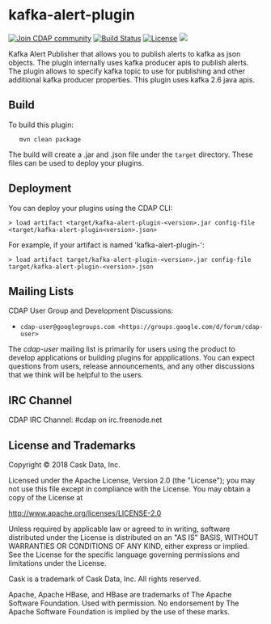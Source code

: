 # kafka-alert-plugin

<a href="https://cdap-users.herokuapp.com/"><img alt="Join CDAP community" src="https://cdap-users.herokuapp.com/badge.svg?t=kafka-alert-plugin"/></a> [![Build Status](https://travis-ci.org/hydrator/kafka-alert-plugin.svg?branch=master)](https://travis-ci.org/hydrator/kafka-alert-plugin) [![License](https://img.shields.io/badge/License-Apache%202.0-blue.svg)](https://opensource.org/licenses/Apache-2.0) []() <img src="https://cdap-users.herokuapp.com/assets/cm-available.svg"/>

Kafka Alert Publisher that allows you to publish alerts to kafka as json objects. The plugin internally uses kafka producer apis to publish alerts. 
The plugin allows to specify kafka topic to use for publishing and other additional kafka producer properties. 
This plugin uses kafka 2.6 java apis.

Build
-----
To build this plugin:

```
   mvn clean package
```    

The build will create a .jar and .json file under the ``target`` directory.
These files can be used to deploy your plugins.

Deployment
----------
You can deploy your plugins using the CDAP CLI:

    > load artifact <target/kafka-alert-plugin-<version>.jar config-file <target/kafka-alert-plugin<version>.json>

For example, if your artifact is named 'kafka-alert-plugin-<version>':

    > load artifact target/kafka-alert-plugin-<version>.jar config-file target/kafka-alert-plugin-<version>.json
    
## Mailing Lists

CDAP User Group and Development Discussions:

* `cdap-user@googlegroups.com <https://groups.google.com/d/forum/cdap-user>`

The *cdap-user* mailing list is primarily for users using the product to develop
applications or building plugins for appplications. You can expect questions from 
users, release announcements, and any other discussions that we think will be helpful 
to the users.

## IRC Channel

CDAP IRC Channel: #cdap on irc.freenode.net


## License and Trademarks

Copyright © 2018 Cask Data, Inc.

Licensed under the Apache License, Version 2.0 (the "License"); you may not use this file except
in compliance with the License. You may obtain a copy of the License at

http://www.apache.org/licenses/LICENSE-2.0

Unless required by applicable law or agreed to in writing, software distributed under the 
License is distributed on an "AS IS" BASIS, WITHOUT WARRANTIES OR CONDITIONS OF ANY KIND, 
either express or implied. See the License for the specific language governing permissions 
and limitations under the License.

Cask is a trademark of Cask Data, Inc. All rights reserved.

Apache, Apache HBase, and HBase are trademarks of The Apache Software Foundation. Used with
permission. No endorsement by The Apache Software Foundation is implied by the use of these marks.  
